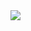 <img src="https://github-readme-stats-delta-eight-95.vercel.app/api/top-langs/?username=Etsor&langs_count=8&theme=apprentice&hide=gdscript&layout=compact"/>

